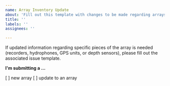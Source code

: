 ```yaml
---
name: Array Inventory Update
about: 'Fill out this template with changes to be made regarding arrays. '
title: ''
labels: ''
assignees: ''

---
```


If updated information regarding specific pieces of the array is needed (recorders, hydrophones, GPS units, or depth sensors), please fill out the associated issue template. 

**I'm submitting a ...** 
<!--  (check one with "x") -->
[ ] new array
[ ] update to an array
